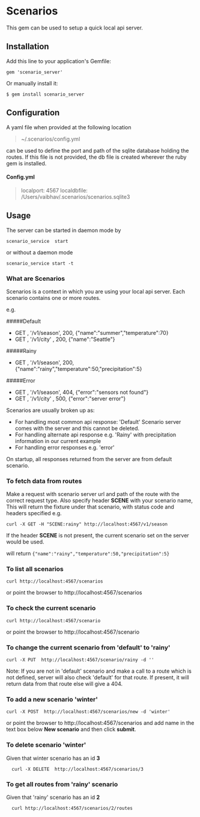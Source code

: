 # Scenarios

This gem can be used to setup a quick local api server.

## Installation

Add this line to your application's Gemfile:

    gem 'scenario_server'

Or manually install it:

    $ gem install scenario_server

## Configuration

A yaml file when provided at the following location
> ~/.scenarios/config.yml

can be used to define the port and path of the sqlite database holding the routes.
If this file is not provided, the db file is created wherever the ruby gem is installed.

#### Config.yml
>localport: 4567
>localdbfile: /Users/vaibhav/.scenarios/scenarios.sqlite3

## Usage

The server can be started in daemon mode by

    scenario_service  start

or without a daemon mode

    scenario_service start -t

### What are Scenarios
Scenarios is a context in which you are using your local api server. Each scenario contains one or more routes.

e.g.

#####Default
* GET , '/v1/season', 200, {"name":"summer","temperature":70}
* GET , '/v1/city' , 200, {"name":"Seattle"}

#####Rainy
  * GET , '/v1/season', 200, {"name":"rainy","temperature":50,"precipitation":5}

#####Error
  * GET , '/v1/season', 404, {"error":"sensors not found"}
  * GET , '/v1/city' , 500, {"error":"server error"}

Scenarios are usually broken up as:
* For handling most common api response: 'Default' Scenario server comes with the server and this cannot be deleted.
* For handling alternate api response e.g. 'Rainy' with precipitation information in our current example
* For handling error responses e.g. 'error'

On startup, all responses returned from the server are from default scenario.

### To fetch data from routes

Make a request with scenario server url and path of the route with the correct request type. Also specify header **SCENE** with your scenario name,
This will return the fixture under that scenario, with status code and headers specified
e.g.

    curl -X GET -H "SCENE:rainy" http://localhost:4567/v1/season

If the header **SCENE** is not present, the current scenario set on the server would be used.

will return
` {"name":"rainy","temperature":50,"precipitation":5} `

### To list all scenarios
    curl http://localhost:4567/scenarios
  or point the browser to http://localhost:4567/scenarios

### To check the current scenario
    curl http://localhost:4567/scenario
  or point the browser to http://localhost:4567/scenario

### To change the current scenario from 'default' to 'rainy'
    curl -X PUT  http://localhost:4567/scenario/rainy -d ''

Note: If you are not in 'default' scenario and make a call to a route which is not defined, server will also check 'default' for that route. If present, it will return data from that route else will give a 404.

### To add a new scenario 'winter'
    curl -X POST  http://localhost:4567/scenarios/new -d 'winter'
or point the browser to http://localhost:4567/scenarios and add name in the text box below **New scenario** and then click **submit**.

### To delete scenario 'winter'
Given that winter scenario has an id **3**

      curl -X DELETE  http://localhost:4567/scenarios/3

### To get all routes from 'rainy' scenario
Given that 'rainy' scenario has an id **2**

      curl http://localhost:4567/scenarios/2/routes
